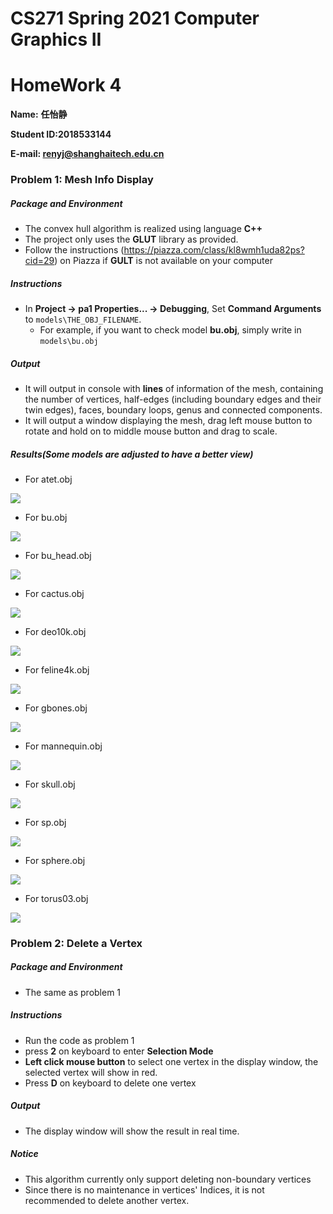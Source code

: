 # CS271 Spring 2021 Computer Graphics II

# HomeWork 4

**Name:** **任怡静**

**Student ID:2018533144**

**E-mail: renyj@shanghaitech.edu.cn**

### Problem 1: Mesh Info Display

##### Package and Environment

- The convex hull algorithm is realized using language **C++**
- The project only uses the **GLUT** library as provided.
- Follow the instructions (https://piazza.com/class/kl8wmh1uda82ps?cid=29) on Piazza if **GULT** is not available on your computer

##### Instructions

- In **Project -> pa1 Properties... -> Debugging**, Set **Command Arguments** to `models\THE_OBJ_FILENAME`.
  - For example, if you want to check model **bu.obj**, simply write in `models\bu.obj`

##### Output

- It will output in console with **lines** of information of the mesh, containing the number of vertices, half-edges (including boundary edges and their twin edges), faces, boundary loops, genus and connected components.
- It will output a window displaying the mesh, drag left mouse button to rotate and hold on to middle mouse button and drag to scale.

##### Results(Some models are adjusted to have a better view)

- For atet.obj

![](D:\Rigin_Rain\Classes\CS271\ShangHaiTechCS271-Hws\hw4\Pics\atet.png)

- For bu.obj

![](D:\Rigin_Rain\Classes\CS271\ShangHaiTechCS271-Hws\hw4\Pics\bu.png)

- For bu_head.obj

![](D:\Rigin_Rain\Classes\CS271\ShangHaiTechCS271-Hws\hw4\Pics\bu_head.png)

- For cactus.obj

![](D:\Rigin_Rain\Classes\CS271\ShangHaiTechCS271-Hws\hw4\Pics\cactus.png)

- For deo10k.obj

![](D:\Rigin_Rain\Classes\CS271\ShangHaiTechCS271-Hws\hw4\Pics\deo10k.png)

- For feline4k.obj

![](D:\Rigin_Rain\Classes\CS271\ShangHaiTechCS271-Hws\hw4\Pics\feline4k.png)

- For gbones.obj

![](D:\Rigin_Rain\Classes\CS271\ShangHaiTechCS271-Hws\hw4\Pics\gbones.png)

- For mannequin.obj

![](D:\Rigin_Rain\Classes\CS271\ShangHaiTechCS271-Hws\hw4\Pics\mannequin.png)

- For skull.obj

![](D:\Rigin_Rain\Classes\CS271\ShangHaiTechCS271-Hws\hw4\Pics\skull.png)

- For sp.obj

![](D:\Rigin_Rain\Classes\CS271\ShangHaiTechCS271-Hws\hw4\Pics\sp.png)

- For sphere.obj

![](D:\Rigin_Rain\Classes\CS271\ShangHaiTechCS271-Hws\hw4\Pics\sphere.png)

- For torus03.obj

![](D:\Rigin_Rain\Classes\CS271\ShangHaiTechCS271-Hws\hw4\Pics\torus03.png)

### Problem 2: Delete a Vertex

##### Package and Environment

- The same as problem 1

##### Instructions

- Run the code as problem 1
- press **2** on keyboard to enter **Selection Mode**
- **Left click mouse button** to select one vertex in the display window, the selected vertex will show in red.
- Press **D** on keyboard to delete one vertex

##### Output

- The display window will show the result in real time.

##### Notice

- This algorithm currently only support deleting non-boundary vertices
- Since there is no maintenance in vertices' Indices, it is not recommended to delete another vertex.


